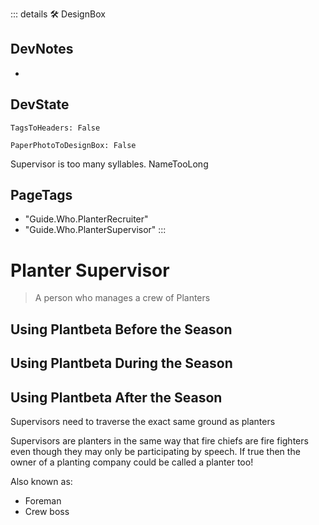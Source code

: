 ::: details 🛠 <dev>DesignBox</dev> 

## DevNotes
- 

## DevState

`TagsToHeaders: False`

`PaperPhotoToDesignBox: False`

Supervisor is too many syllables. NameTooLong
<h2>PageTags</h2>

- "Guide.Who.PlanterRecruiter"
- "Guide.Who.PlanterSupervisor"
:::

# Planter Supervisor

> A person who manages a crew of Planters


## Using Plantbeta Before the Season

## Using Plantbeta During the Season

## Using Plantbeta After the Season

Supervisors need to traverse the exact same ground as planters 


Supervisors are planters in the same way that fire chiefs are fire fighters even though they may only be participating by speech. If true then the owner of a planting company could be called a planter too! 

Also known as:

- Foreman
- Crew boss